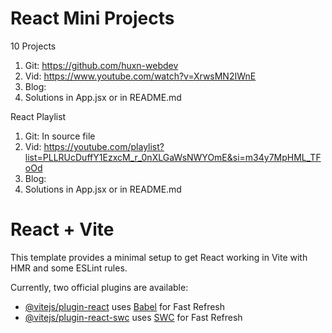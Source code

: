 # React Mini Projects

10 Projects
  1. Git: https://github.com/huxn-webdev
  2. Vid: https://www.youtube.com/watch?v=XrwsMN2IWnE
  3. Blog:
  4. Solutions in App.jsx or in README.md

React Playlist 
  1. Git: In source file 
  2. Vid: https://youtube.com/playlist?list=PLLRUcDuffY1EzxcM_r_0nXLGaWsNWYOmE&si=m34y7MpHML_TFoOd
  3. Blog:
  4. Solutions in App.jsx or in README.md

# React + Vite

This template provides a minimal setup to get React working in Vite with HMR and some ESLint rules.

Currently, two official plugins are available:

- [@vitejs/plugin-react](https://github.com/vitejs/vite-plugin-react/blob/main/packages/plugin-react/README.md) uses [Babel](https://babeljs.io/) for Fast Refresh
- [@vitejs/plugin-react-swc](https://github.com/vitejs/vite-plugin-react-swc) uses [SWC](https://swc.rs/) for Fast Refresh
